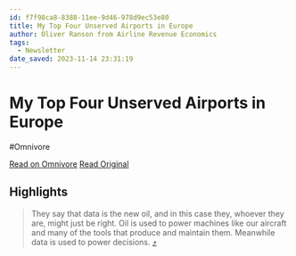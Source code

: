 ```yaml
---
id: f7f98ca8-8388-11ee-9d46-978d9ec53e80
title: My Top Four Unserved Airports in Europe
author: Oliver Ranson from Airline Revenue Economics
tags:
  - Newsletter
date_saved: 2023-11-14 23:31:19
---
```


# My Top Four Unserved Airports in Europe
#Omnivore

[Read on Omnivore](https://omnivore.app/me/my-top-four-unserved-airports-in-europe-18bd1e43fc9)
[Read Original](https://revman.substack.com/p/my-top-four-unserved-airports-in)

## Highlights

> They say that data is the new oil, and in this case they, whoever they are, might just be right. Oil is used to power machines like our aircraft and many of the tools that produce and maintain them. Meanwhile data is used to power decisions. [⤴️](https://omnivore.app/me/my-top-four-unserved-airports-in-europe-18bd1e43fc9#631c85bb-be14-46ff-9b2e-1c965e593083) 

